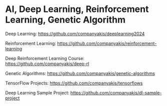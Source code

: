 # AI, Deep Learning, Reinforcement Learning, Genetic Algorithm

Deep Learning:
https://github.com/companyakis/deeplearning2024

Reinforcement Learning:
https://github.com/companyakis/reinforcement-learning

Deep Reinforcement Learning Course:
https://github.com/companyakis/deep-rl

Genetic Algorithms:
https://github.com/companyakis/genetic-algorithms

TensorFlow Projects:
https://github.com/companyakis/tensorflows

Deep Learning Sample Project:
https://github.com/companyakis/dl-sample-project


